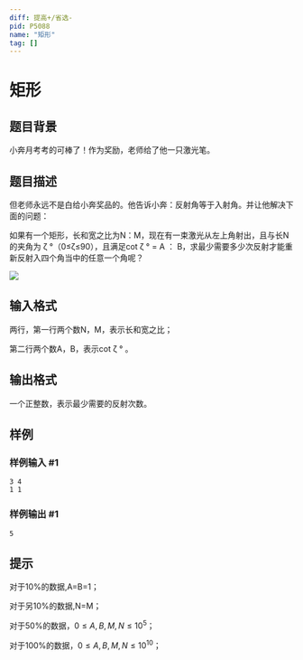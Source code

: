```yaml
---
diff: 提高+/省选-
pid: P5088
name: "矩形"
tag: []
---
```

# 矩形
## 题目背景

小奔月考考的可棒了！作为奖励，老师给了他一只激光笔。
## 题目描述

但老师永远不是白给小奔奖品的。他告诉小奔：反射角等于入射角。并让他解决下面的问题：

如果有一个矩形，长和宽之比为N：M，现在有一束激光从左上角射出，且与长N的夹角为 ζ °（0≤ζ≤90），且满足cot ζ ° = A ： B，求最少需要多少次反射才能重新反射入四个角当中的任意一个角呢？

![](https://cdn.luogu.com.cn/upload/pic/37985.png)
## 输入格式

两行，第一行两个数N，M，表示长和宽之比；

第二行两个数A，B，表示cot ζ ° 。
## 输出格式

一个正整数，表示最少需要的反射次数。
## 样例

### 样例输入 #1
```
3 4
1 1
```
### 样例输出 #1
```
5
```
## 提示

对于10%的数据,A=B=1；

对于另10%的数据,N=M；

对于50%的数据，$0≤A,B,M,N≤10^5$；

对于100%的数据，$0≤A,B,M,N≤10^{10}$；
